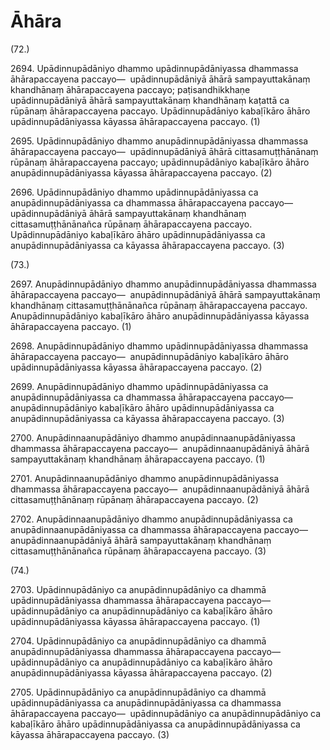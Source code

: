 

# Āhāra






(72.)

2694\. Upādinnupādāniyo dhammo upādinnupādāniyassa dhammassa āhārapaccayena paccayo—  upādinnupādāniyā āhārā sampayuttakānaṃ khandhānaṃ āhārapaccayena paccayo; paṭisandhikkhaṇe upādinnupādāniyā āhārā sampayuttakānaṃ khandhānaṃ kaṭattā ca rūpānaṃ āhārapaccayena paccayo. Upādinnupādāniyo kabaḷīkāro āhāro upādinnupādāniyassa kāyassa āhārapaccayena paccayo. (1)

2695\. Upādinnupādāniyo dhammo anupādinnupādāniyassa dhammassa āhārapaccayena paccayo—  upādinnupādāniyā āhārā cittasamuṭṭhānānaṃ rūpānaṃ āhārapaccayena paccayo; upādinnupādāniyo kabaḷīkāro āhāro anupādinnupādāniyassa kāyassa āhārapaccayena paccayo. (2)

2696\. Upādinnupādāniyo dhammo upādinnupādāniyassa ca anupādinnupādāniyassa ca dhammassa āhārapaccayena paccayo—  upādinnupādāniyā āhārā sampayuttakānaṃ khandhānaṃ cittasamuṭṭhānānañca rūpānaṃ āhārapaccayena paccayo. Upādinnupādāniyo kabaḷīkāro āhāro upādinnupādāniyassa ca anupādinnupādāniyassa ca kāyassa āhārapaccayena paccayo. (3)

(73.)

2697\. Anupādinnupādāniyo dhammo anupādinnupādāniyassa dhammassa āhārapaccayena paccayo—  anupādinnupādāniyā āhārā sampayuttakānaṃ khandhānaṃ cittasamuṭṭhānānañca rūpānaṃ āhārapaccayena paccayo. Anupādinnupādāniyo kabaḷīkāro āhāro anupādinnupādāniyassa kāyassa āhārapaccayena paccayo. (1)

2698\. Anupādinnupādāniyo dhammo upādinnupādāniyassa dhammassa āhārapaccayena paccayo—  anupādinnupādāniyo kabaḷīkāro āhāro upādinnupādāniyassa kāyassa āhārapaccayena paccayo. (2)

2699\. Anupādinnupādāniyo dhammo upādinnupādāniyassa ca anupādinnupādāniyassa ca dhammassa āhārapaccayena paccayo—  anupādinnupādāniyo kabaḷīkāro āhāro upādinnupādāniyassa ca anupādinnupādāniyassa ca kāyassa āhārapaccayena paccayo. (3)

2700\. Anupādinnaanupādāniyo dhammo anupādinnaanupādāniyassa dhammassa āhārapaccayena paccayo—  anupādinnaanupādāniyā āhārā sampayuttakānaṃ khandhānaṃ āhārapaccayena paccayo. (1)

2701\. Anupādinnaanupādāniyo dhammo anupādinnupādāniyassa dhammassa āhārapaccayena paccayo—  anupādinnaanupādāniyā āhārā cittasamuṭṭhānānaṃ rūpānaṃ āhārapaccayena paccayo. (2)

2702\. Anupādinnaanupādāniyo dhammo anupādinnupādāniyassa ca anupādinnaanupādāniyassa ca dhammassa āhārapaccayena paccayo—  anupādinnaanupādāniyā āhārā sampayuttakānaṃ khandhānaṃ cittasamuṭṭhānānañca rūpānaṃ āhārapaccayena paccayo. (3)

(74.)

2703\. Upādinnupādāniyo ca anupādinnupādāniyo ca dhammā upādinnupādāniyassa dhammassa āhārapaccayena paccayo—  upādinnupādāniyo ca anupādinnupādāniyo ca kabaḷīkāro āhāro upādinnupādāniyassa kāyassa āhārapaccayena paccayo. (1)

2704\. Upādinnupādāniyo ca anupādinnupādāniyo ca dhammā anupādinnupādāniyassa dhammassa āhārapaccayena paccayo—  upādinnupādāniyo ca anupādinnupādāniyo ca kabaḷīkāro āhāro anupādinnupādāniyassa kāyassa āhārapaccayena paccayo. (2)

2705\. Upādinnupādāniyo ca anupādinnupādāniyo ca dhammā upādinnupādāniyassa ca anupādinnupādāniyassa ca dhammassa āhārapaccayena paccayo—  upādinnupādāniyo ca anupādinnupādāniyo ca kabaḷīkāro āhāro upādinnupādāniyassa ca anupādinnupādāniyassa ca kāyassa āhārapaccayena paccayo. (3)



